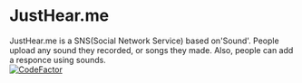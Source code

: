 # JustHear.me
JustHear.me is a SNS(Social Network Service) based on'Sound'. People upload any sound they recorded, or songs they made. Also, people can add a responce using sounds.  
[![CodeFactor](https://www.codefactor.io/repository/github/team-if/justhear.me/badge)](https://www.codefactor.io/repository/github/team-if/justhear.me)
